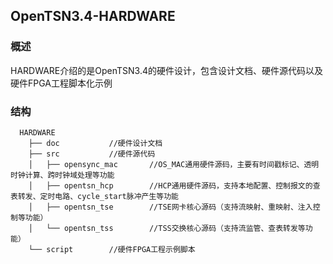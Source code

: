 ## OpenTSN3.4-HARDWARE

### 概述

HARDWARE介绍的是OpenTSN3.4的硬件设计，包含设计文档、硬件源代码以及硬件FPGA工程脚本化示例
### 结构 
``` 
  HARDWARE  
    ├── doc           //硬件设计文档  
    ├── src           //硬件源代码  
   	│   ├── opensync_mac       //OS_MAC通用硬件源码，主要有时间戳标记、透明时钟计算、跨时钟域处理等功能  
   	│   ├── opentsn_hcp        //HCP通用硬件源码，支持本地配置、控制报文的查表转发、定时电路、cycle_start脉冲产生等功能  
   	│   ├── opentsn_tse        //TSE网卡核心源码（支持流映射、重映射、注入控制等功能）    		  
   	│   └── opentsn_tss        //TSS交换核心源码（支持流监管、查表转发等功能）       	 
	└── script        //硬件FPGA工程示例脚本
```	